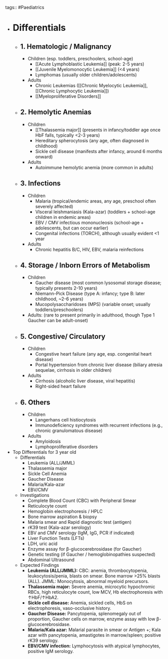 tags:: #Paediatrics

- # Differentials
	- ## 1. Hematologic / Malignancy
		- Children (esp. toddlers, preschoolers, school-age)
			- [[Acute Lymphoblastic Leukemia]] (peak: 2-5 years)
			- [[Juvenile Myelomonocytic Leukemia]] (<4 years)
			- Lymphomas (usually older children/adolescents)
		- Adults
			- Chronic Leukemias ([[Chronic Myelocytic Leukemia]], [[Chronic Lymphocytic Leukemia]])
			- [[Myeloproliferative Disorders]]
	- ## 2. Hemolytic Anemias
		- Children
			- [[Thalassemia major]] (presents in infancy/toddler age once HbF falls, typically <2-3 years)
			- Hereditary spherocytosis (any age, often diagnosed in childhood)
			- Sickle cell disease (manifests after infancy, around 6 months onward)
		- Adults
			- Autoimmune hemolytic anemia (more common in adults)
	- ## 3. Infections
		- Children
			- Malaria (tropical/endemic areas, any age, preschool often severely affected)
			- VIsceral leishmaniasis (Kala-azar) (toddlers + school-age children in endemic areas)
			- EBV / CMV infectious mononucleosis (school-age + adolescents, but can occur earlier)
			- Congenital infections (TORCH), although usually evident <1 year
		- Adults
			- Chronic hepatitis B/C, HIV, EBV, malaria reinfections
	- ## 4. Storage / Inborn Errors of Metabolism
		- Children
			- Gaucher disease (most common lysosomal storage disease; typically presents 2-10 years)
			- Niemann-Pick Disease (type A: infancy; type B: later childhood, ~2-6 years)
			- Mucopolysaccharidoses (MPS) (variable onset; usually toddlers/preschoolers)
		- Adults: (rare to present primarily in adulthood, though Type 1 Gaucher can be adult-onset)
	- ## 5. Congestive/ Circulatory
		- Children
			- Congestive heart failure (any age, esp. congenital heart disease)
			- Portal hypertension from chronic liver disease (biliary atresia sequelae, cirrhosis in older children)
		- Adults
			- Cirrhosis (alcoholic liver disease, viral hepatitis)
			- Right-sided heart failure
	- ## 6. Others
		- Children
			- Langerhans cell histiocytosis
			- Immunodeficiency syndromes with recurrent infections (e.g., chronic granulomatous disease)
		- Adults
			- Amyloidosis
			- Lymphoproliferative disorders
- Top Differentials for 3 year old
	- Differentials
		- Leukemia (ALL/JMML)
		- Thalassemia major
		- Sickle Cell Anemia
		- Gaucher Disease
		- Malaria/Kala-azar
		- EBV/CMV
	- Investigations
		- Complete Blood Count (CBC) with Peripheral Smear
		- Reticulocyte count
		- Hemoglobin electrophoresis / HPLC
		- Bone marrow aspiration & biopsy
		- Malaria smear and Rapid diagnostic test (antigen)
		- rK39 test (Kala-azar serology)
		- EBV and CMV serology (IgM, IgG, PCR if indicated)
		- Liver Function Tests (LFTs)
		- LDH, uric acid
		- Enzyme assay for β-glucocerebrosidase (for Gaucher)
		- Genetic testing (if Gaucher / hemoglobinopathies suspected)
		- Abdominal Ultrasound
	- Expected Findings
		- **Leukemia (ALL/JMML):** CBC: anemia, thrombocytopenia, leukocytosis/penia, blasts on smear. Bone marrow >25% blasts (ALL). JMML: Monocytosis, abnormal myeloid precursors.
		- **Thalassemia major:** Severe anemia, microcytic hypochromic RBCs, high reticulocyte count, low MCV, Hb electrophoresis with ↑HbF/↑HbA2.
		- **Sickle cell disease:** Anemia, sickled cells, HbS on electrophoresis, vaso-occlusive history.
		- **Gaucher Disease:** Pancytopenia, splenomegaly out of proportion, Gaucher cells on marrow, enzyme assay with low β-glucocerebrosidase.
		- **Malaria/Kala azar:** Malarial parasite in smear or Antigen +; Kala azar with pancytopenia, amastigotes in marrow/spleen; positive rK39 serology.
		- **EBV/CMV infection:** Lymphocytosis with atypical lymphocytes, positive IgM serology.